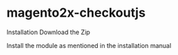 # magento2x-checkoutjs
Installation
Download the Zip

Install the module as mentioned in the installation manual
